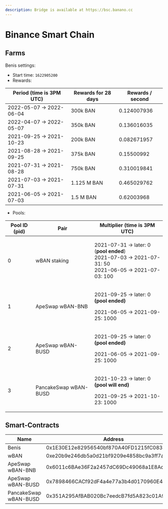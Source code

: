 ```yaml
---
description: Bridge is available at https://bsc.banano.cc
---
```


# Binance Smart Chain

## Farms <a href="#farms" id="farms"></a>

Benis settings:

* Start time: `1622905200`
* Rewards:

| Period (time is 3PM UTC) | Rewards for 28 days | Rewards / second |
| ------------------------ | ------------------- | ---------------- |
| 2022-05-07 -> 2022-06-04 | 300k BAN            | 0.124007936      |
| 2022-04-07 -> 2022-05-07 | 350k BAN            | 0.136016035      |
| 2021-09-25 -> 2021-10-23 | 200k BAN            | 0.082671957      |
| 2021-08-28 -> 2021-09-25 | 375k BAN            | 0.15500992       |
| 2021-07-31 -> 2021-08-28 | 750k BAN            | 0.310019841      |
| 2021-07-03 -> 2021-07-31 | 1.125 M BAN         | 0.465029762      |
| 2021-06-05 -> 2021-07-03 | 1.5 M BAN           | 0.62003968       |

* Pools:

| Pool ID (pid) | Pair                  | Multiplier (time is 3PM UTC)                                                                                                 |
| ------------- | --------------------- | ---------------------------------------------------------------------------------------------------------------------------- |
| 0             | wBAN staking          | <p>2021-07-31 -> later: 0 (<strong>pool ended</strong>)<br>2021-07-03 -> 2021-07-31: 50<br>2021-06-05 -> 2021-07-03: 100</p> |
| 1             | ApeSwap wBAN-BNB      | <p>2021-09-25 -> later: 0 <strong>(pool ended)</strong></p><p>2021-06-05 -> 2021-09-25: 1000</p>                             |
| 2             | ApeSwap wBAN-BUSD     | <p>2021-09-25 -> later: 0 <strong>(pool ended)</strong></p><p>2021-06-05 -> 2021-09-25: 1000</p>                             |
| 3             | PancakeSwap wBAN-BUSD | <p>2021-10-23 -> later: 0 <strong>(pool will end)</strong></p><p>2021-09-25 -> 2021-10-23: 1000</p>                          |

## Smart-Contracts <a href="#smart-contracts" id="smart-contracts"></a>

| Name                  | Address                                    |
| --------------------- | ------------------------------------------ |
| Benis                 | 0x1E30E12e82956540bf870A40FD1215fC083a3751 |
| wBAN                  | 0xe20b9e246db5a0d21bf9209e4858bc9a3ff7a034 |
| ApeSwap wBAN-BNB      | 0x6011c6BAe36F2a2457dC69Dc49068a1E8Ad832DD |
| ApeSwap wBAN-BUSD     | 0x7898466CACf92dF4a4e77a3b4d0170960E43b896 |
| PancakeSwap wBAN-BUSD | 0x351A295AfBAB020Bc7eedcB7fd5A823c01A95Fda |
